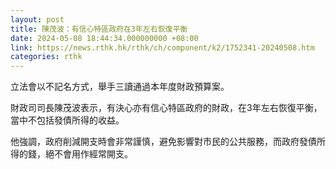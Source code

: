 ```yaml
---
layout: post
title: 陳茂波：有信心特區政府在3年左右恢復平衡
date: 2024-05-08 18:44:34.000000000 +08:00
link: https://news.rthk.hk/rthk/ch/component/k2/1752341-20240508.htm
categories: rthk
---
```


立法會以不記名方式，舉手三讀通過本年度財政預算案。

財政司司長陳茂波表示，有決心亦有信心特區政府的財政，在3年左右恢復平衡，當中不包括發債所得的收益。

他強調，政府削減開支時會非常謹慎，避免影響對市民的公共服務，而政府發債所得的錢，絕不會用作經常開支。
